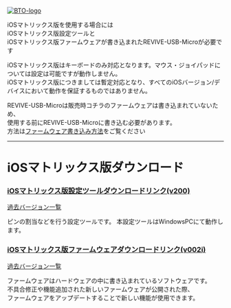 [![BTO-logo](https://bit-trade-one.co.jp/wp/wp-content/uploads/2022/05/logo.png)](https://bit-trade-one.co.jp/)

iOSマトリックス版を使用する場合には  
iOSマトリックス版設定ツールと  
iOSマトリックス版ファームウェアが書き込まれたREVIVE-USB-Microが必要です  

iOSマトリックス版はキーボードのみ対応となります。マウス・ジョイパッドについては設定は可能ですが動作しません。  
iOSマトリックス版につきましては暫定対応となり、すべてのiOSバージョン/デバイスにおいて動作を保証するものではありません。  

REVIVE-USB-Microは販売時コチラのファームウェアは書き込まれていないため、  
使用する前にREVIVE-USB-Microに書き込む必要があります。  
方法は[ファームウェア書き込み方法](https://bit-trade-one.github.io/ADRVMIC-REVIVE-USB-Micro/Rev1.html#%E3%83%95%E3%82%A1%E3%83%BC%E3%83%A0%E3%82%A6%E3%82%A8%E3%82%A2%E6%9B%B8%E3%81%8D%E6%8F%9B%E3%81%88%E6%96%B9%E6%B3%95)をご覧ください

---

# iOSマトリックス版ダウンロード
### [iOSマトリックス版設定ツールダウンロードリンク(v200)](https://github.com/bit-trade-one/ADRVMICR2-REVIVE-USB-Micro-Rev2/raw/master/App/iOS/Revive_Micro_MATRIX_CT_v200.exe)
[過去バージョン一覧](https://github.com/bit-trade-one/ADRVMICR2-REVIVE-USB-Micro-Rev2/tree/master/App/iOS)

ピンの割当などを行う設定ツールです。
本設定ツールはWindowsPCにて動作します。

### [iOSマトリックス版ファームウェアダウンロードリンク(v002i)](https://github.com/bit-trade-one/ADRVMICR2-REVIVE-USB-Micro-Rev2/raw/master/Firmware/iOS/REVIVE_Micro_MATRIX_v002i.zip)
[過去バージョン一覧](https://github.com/bit-trade-one/ADRVMICR2-REVIVE-USB-Micro-Rev2/tree/master/Firmware/iOS)  

ファームウェアはハードウェアの中に書き込まれているソフトウェアです。  
不具合修正や機能追加された新しいファームウェアが公開された際、   
ファームウェアをアップデートすることで新しい機能が使用できます。 
